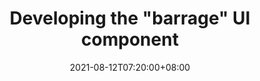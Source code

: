 ---
title: Developing the "barrage" UI component
linktitle: Developing the "barrage" UI component
type: book
date: "2021-08-12T07:20:00+08:00"
# Prev/next pager order (if `docs_section_pager` enabled in `params.toml`)
weight: 2
---